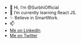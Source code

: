 - 👋 Hi, I’m @SurbhiOfficial
- 🌱 I’m currently learning React JS.
- ✨ Believe in SmartWork.
- 📫 
  <li><a href="https://www.linkedin.com/in/surbhi-official-15a90a1b1/ ">Me on LinkedIn</a></li>
  <li><a href="https://twitter.com/Surbhi32582033 ">Me on Twitter</a></li>



<!---
SurbhiOfficial/SurbhiOfficial is a ✨ special ✨ repository because its `README.md` (this file) appears on your GitHub profile.
You can click the Preview link to take a look at your changes.
--->
